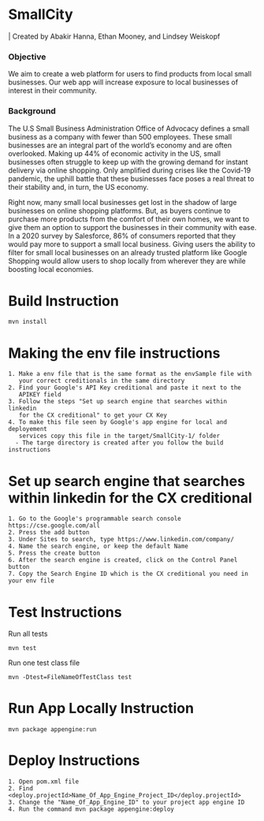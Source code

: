 # SmallCity

| Created by Abakir Hanna, Ethan Mooney, and Lindsey Weiskopf


### Objective

We aim to create a web platform for users to find products from local small businesses. Our web app will increase exposure to local businesses of interest in their community. 


### Background

The U.S Small Business Administration Office of Advocacy defines a small business as a company with fewer than 500 employees. These small businesses are an integral part of the world’s economy and are often overlooked. Making up 44% of economic activity in the US, small businesses often struggle to keep up with the growing demand for instant delivery via online shopping. Only amplified during crises like the Covid-19 pandemic, the uphill battle that these businesses face poses a real threat to their stability and, in turn, the US economy.

Right now, many small local businesses get lost in the shadow of large businesses on online shopping platforms. But, as buyers continue to purchase more products from the comfort of their own homes, we want to give them an option to support the businesses in their community with ease. In a 2020 survey by Salesforce, 86% of consumers reported that they would pay more to support a small local business. Giving users the ability to filter for small local businesses on an already trusted platform like Google Shopping would allow users to shop locally from wherever they are while boosting local economies. 

# Build Instruction
```
mvn install
```

# Making the env file instructions
```
1. Make a env file that is the same format as the envSample file with 
   your correct creditionals in the same directory
2. Find your Google's API Key creditional and paste it next to the 
   APIKEY field 
3. Follow the steps "Set up search engine that searches within linkedin
   for the CX creditional" to get your CX Key
4. To make this file seen by Google's app engine for local and deployement 
   services copy this file in the target/SmallCity-1/ folder
  - The targe directory is created after you follow the build instructions
```

# Set up search engine that searches within linkedin for the CX creditional
```
1. Go to the Google's programmable search console https://cse.google.com/all
2. Press the add button 
3. Under Sites to search, type https://www.linkedin.com/company/
4. Name the search engine, or keep the default Name
5. Press the create button
6. After the search engine is created, click on the Control Panel button
7. Copy the Search Engine ID which is the CX creditional you need in your env file
```

# Test Instructions

Run all tests
```
mvn test
```

Run one test class file 
```
mvn -Dtest=FileNameOfTestClass test
```

# Run App Locally Instruction

```
mvn package appengine:run
```

# Deploy Instructions 

```
1. Open pom.xml file
2. Find <deploy.projectId>Name_Of_App_Engine_Project_ID</deploy.projectId> 
3. Change the "Name_Of_App_Engine_ID" to your project app engine ID
4. Run the command mvn package appengine:deploy
```